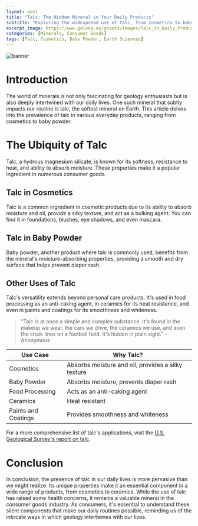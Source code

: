```yaml
---
layout: post
title: "Talc: The Hidden Mineral in Your Daily Products"
subtitle: "Exploring the widespread use of talc, from cosmetics to baby powder, and its impact on our daily lives."
excerpt_image: https://www.galena.es/assets/images/Talc_in_Daily_Products.png
categories: [Minerals, Consumer Goods]
tags: [Talc, Cosmetics, Baby Powder, Earth Sciences]
---
```


![banner](https://www.galena.es/assets/images/Talc_in_Daily_Products.png "An array of daily products containing talc, including cosmetics, baby powder, and personal care items, highlighting the mineral's versatility and common use in consumer goods.")

# Introduction

The world of minerals is not only fascinating for geology enthusiasts but is also deeply intertwined with our daily lives. One such mineral that subtly impacts our routine is talc, the softest mineral on Earth. This article delves into the prevalence of talc in various everyday products, ranging from cosmetics to baby powder.

# The Ubiquity of Talc

Talc, a hydrous magnesium silicate, is known for its softness, resistance to heat, and ability to absorb moisture. These properties make it a popular ingredient in numerous consumer goods.

## Talc in Cosmetics

Talc is a common ingredient in cosmetic products due to its ability to absorb moisture and oil, provide a silky texture, and act as a bulking agent. You can find it in foundations, blushes, eye shadows, and even mascara.

## Talc in Baby Powder

Baby powder, another product where talc is commonly used, benefits from the mineral's moisture-absorbing properties, providing a smooth and dry surface that helps prevent diaper rash.

## Other Uses of Talc

Talc's versatility extends beyond personal care products. It's used in food processing as an anti-caking agent, in ceramics for its heat resistance, and even in paints and coatings for its smoothness and whiteness.

> "Talc is at once a simple and complex substance. It's found in the makeup we wear, the cars we drive, the ceramics we use, and even the chalk lines on a football field. It's hidden in plain sight." - Anonymous

| Use Case | Why Talc? |
| ---------- | ----------- |
| Cosmetics | Absorbs moisture and oil, provides a silky texture |
| Baby Powder | Absorbs moisture, prevents diaper rash |
| Food Processing | Acts as an anti-caking agent |
| Ceramics | Heat resistant |
| Paints and Coatings | Provides smoothness and whiteness |

For a more comprehensive list of talc's applications, visit the [U.S. Geological Survey's report on talc](https://www.usgs.gov/centers/nmic/talc-and-pyrophyllite-statistics-and-information).

# Conclusion

In conclusion, the presence of talc in our daily lives is more pervasive than we might realize. Its unique properties make it an essential component in a wide range of products, from cosmetics to ceramics. While the use of talc has raised some health concerns, it remains a valuable mineral in the consumer goods industry. As consumers, it's essential to understand these silent components that make our daily routines possible, reminding us of the intricate ways in which geology intertwines with our lives.